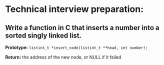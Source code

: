 # Technical interview preparation:

## Write a function in C that inserts a number into a sorted singly linked list.

**Prototype:** `listint_t *insert_node(listint_t **head, int number);`

**Return:** the address of the new node, or NULL if it failed

